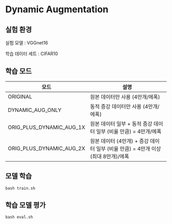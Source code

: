 # Dynamic Augmentation

## 실험 환경 

실험 모델 : VGGnet16

학습 데이터 세트 : CIFAR10

## 학습 모드

|모드|설명|
|------|---|
|ORIGINAL| 원본 데이터만 사용 (4만개/에폭)  |
|DYNAMIC_AUG_ONLY| 동적 증강 데이터만 사용 (4만개/에폭) |
|ORIG_PLUS_DYNAMIC_AUG_1X| 원본 데이터 일부 + 동적 증강 데이터 일부 (비율 만큼) = 4만개/에폭 |
|ORIG_PLUS_DYNAMIC_AUG_2X| 원본 데이터 (4만개) + 증강 데이터 일부 (비율 만큼) = 4만개 이상(최대 8만개)/에폭|

## 모델 학습

    bash train.sh

## 학습 모델 평가

    bash eval.sh
